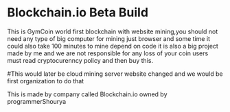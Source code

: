 # Blockchain.io  Beta Build
This is GymCoin world first blockchain with website mining,you should not need any type of big computer for mining just browser and some time it could also take 100 minutes to mine depend on code it is also a big project made by me and we are not responsible for any loss of your coin users must read cryptocurenncy policy and then buy this.

 #This would later be cloud mining server website changed and we would be first organization to do that

This is made by company called Blockchain.io owned by programmerShourya
